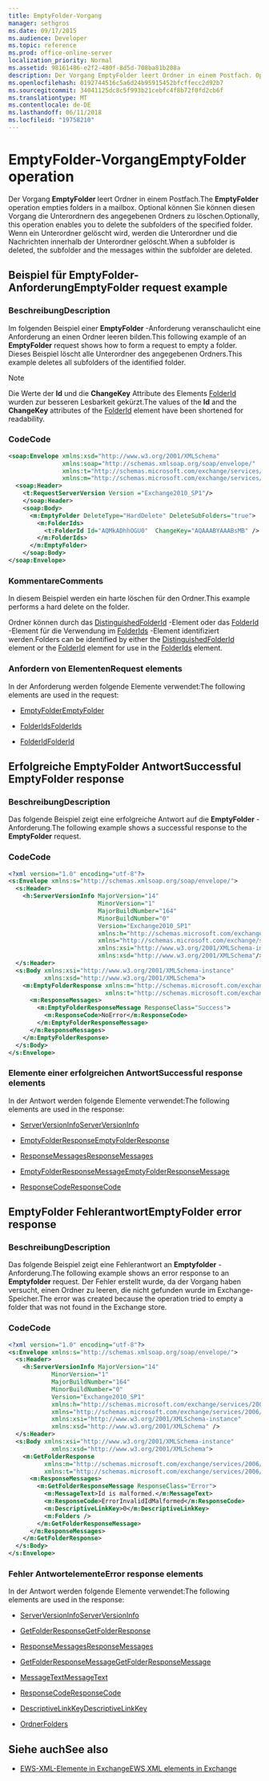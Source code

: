 ```yaml
---
title: EmptyFolder-Vorgang
manager: sethgros
ms.date: 09/17/2015
ms.audience: Developer
ms.topic: reference
ms.prod: office-online-server
localization_priority: Normal
ms.assetid: 98161486-e2f2-480f-8d5d-708ba81b208a
description: Der Vorgang EmptyFolder leert Ordner in einem Postfach. Optional können Sie können diesen Vorgang die Unterordnern des angegebenen Ordners zu löschen. Wenn ein Unterordner gelöscht wird, werden die Unterordner und die Nachrichten innerhalb der Unterordner gelöscht.
ms.openlocfilehash: 0192744516c5a6d24b95915452bfcffecc2d92b7
ms.sourcegitcommit: 34041125dc8c5f993b21cebfc4f8b72f0fd2cb6f
ms.translationtype: MT
ms.contentlocale: de-DE
ms.lasthandoff: 06/11/2018
ms.locfileid: "19758210"
---
```

# <a name="emptyfolder-operation"></a><span data-ttu-id="f6a64-105">EmptyFolder-Vorgang</span><span class="sxs-lookup"><span data-stu-id="f6a64-105">EmptyFolder operation</span></span>

<span data-ttu-id="f6a64-106">Der Vorgang **EmptyFolder** leert Ordner in einem Postfach.</span><span class="sxs-lookup"><span data-stu-id="f6a64-106">The **EmptyFolder** operation empties folders in a mailbox.</span></span> <span data-ttu-id="f6a64-107">Optional können Sie können diesen Vorgang die Unterordnern des angegebenen Ordners zu löschen.</span><span class="sxs-lookup"><span data-stu-id="f6a64-107">Optionally, this operation enables you to delete the subfolders of the specified folder.</span></span> <span data-ttu-id="f6a64-108">Wenn ein Unterordner gelöscht wird, werden die Unterordner und die Nachrichten innerhalb der Unterordner gelöscht.</span><span class="sxs-lookup"><span data-stu-id="f6a64-108">When a subfolder is deleted, the subfolder and the messages within the subfolder are deleted.</span></span> 
  
## <a name="emptyfolder-request-example"></a><span data-ttu-id="f6a64-109">Beispiel für EmptyFolder-Anforderung</span><span class="sxs-lookup"><span data-stu-id="f6a64-109">EmptyFolder request example</span></span>

### <a name="description"></a><span data-ttu-id="f6a64-110">Beschreibung</span><span class="sxs-lookup"><span data-stu-id="f6a64-110">Description</span></span>

<span data-ttu-id="f6a64-111">Im folgenden Beispiel einer **EmptyFolder** -Anforderung veranschaulicht eine Anforderung an einen Ordner leeren bilden.</span><span class="sxs-lookup"><span data-stu-id="f6a64-111">This following example of an **EmptyFolder** request shows how to form a request to empty a folder.</span></span> <span data-ttu-id="f6a64-112">Dieses Beispiel löscht alle Unterordner des angegebenen Ordners.</span><span class="sxs-lookup"><span data-stu-id="f6a64-112">This example deletes all subfolders of the identified folder.</span></span> 
  
> [!NOTE]
> <span data-ttu-id="f6a64-113">Die Werte der **Id** und die **ChangeKey** Attribute des Elements [FolderId](folderid.md) wurden zur besseren Lesbarkeit gekürzt.</span><span class="sxs-lookup"><span data-stu-id="f6a64-113">The values of the **Id** and the **ChangeKey** attributes of the [FolderId](folderid.md) element have been shortened for readability.</span></span> 
  
### <a name="code"></a><span data-ttu-id="f6a64-114">Code</span><span class="sxs-lookup"><span data-stu-id="f6a64-114">Code</span></span>

```XML
<soap:Envelope xmlns:xsd="http://www.w3.org/2001/XMLSchema"
               xmlns:soap="http://schemas.xmlsoap.org/soap/envelope/"
               xmlns:t="http://schemas.microsoft.com/exchange/services/2006/types"
               xmlns:m="http://schemas.microsoft.com/exchange/services/2006/messages">
  <soap:Header>
    <t:RequestServerVersion Version ="Exchange2010_SP1"/>
    </soap:Header>
    <soap:Body>
      <m:EmptyFolder DeleteType="HardDelete" DeleteSubFolders="true">
        <m:FolderIds>
          <t:FolderId Id="AQMkADhhOGU0"  ChangeKey="AQAAABYAAABsMB" />
        </m:FolderIds>
      </m:EmptyFolder>
    </soap:Body>
</soap:Envelope>

```

### <a name="comments"></a><span data-ttu-id="f6a64-115">Kommentare</span><span class="sxs-lookup"><span data-stu-id="f6a64-115">Comments</span></span>

<span data-ttu-id="f6a64-116">In diesem Beispiel werden ein harte löschen für den Ordner.</span><span class="sxs-lookup"><span data-stu-id="f6a64-116">This example performs a hard delete on the folder.</span></span>
  
<span data-ttu-id="f6a64-117">Ordner können durch das [DistinguishedFolderId](distinguishedfolderid.md) -Element oder das [FolderId](folderid.md) -Element für die Verwendung im [FolderIds](folderids.md) -Element identifiziert werden.</span><span class="sxs-lookup"><span data-stu-id="f6a64-117">Folders can be identified by either the [DistinguishedFolderId](distinguishedfolderid.md) element or the [FolderId](folderid.md) element for use in the [FolderIds](folderids.md) element.</span></span> 
  
### <a name="request-elements"></a><span data-ttu-id="f6a64-118">Anfordern von Elementen</span><span class="sxs-lookup"><span data-stu-id="f6a64-118">Request elements</span></span>

<span data-ttu-id="f6a64-119">In der Anforderung werden folgende Elemente verwendet:</span><span class="sxs-lookup"><span data-stu-id="f6a64-119">The following elements are used in the request:</span></span>
  
- [<span data-ttu-id="f6a64-120">EmptyFolder</span><span class="sxs-lookup"><span data-stu-id="f6a64-120">EmptyFolder</span></span>](emptyfolder.md)
    
- [<span data-ttu-id="f6a64-121">FolderIds</span><span class="sxs-lookup"><span data-stu-id="f6a64-121">FolderIds</span></span>](folderids.md)
    
- [<span data-ttu-id="f6a64-122">FolderId</span><span class="sxs-lookup"><span data-stu-id="f6a64-122">FolderId</span></span>](folderid.md)
    
## <a name="successful-emptyfolder-response"></a><span data-ttu-id="f6a64-123">Erfolgreiche EmptyFolder Antwort</span><span class="sxs-lookup"><span data-stu-id="f6a64-123">Successful EmptyFolder response</span></span>

### <a name="description"></a><span data-ttu-id="f6a64-124">Beschreibung</span><span class="sxs-lookup"><span data-stu-id="f6a64-124">Description</span></span>

<span data-ttu-id="f6a64-125">Das folgende Beispiel zeigt eine erfolgreiche Antwort auf die **EmptyFolder** -Anforderung.</span><span class="sxs-lookup"><span data-stu-id="f6a64-125">The following example shows a successful response to the **EmptyFolder** request.</span></span> 
  
### <a name="code"></a><span data-ttu-id="f6a64-126">Code</span><span class="sxs-lookup"><span data-stu-id="f6a64-126">Code</span></span>

```XML
<?xml version="1.0" encoding="utf-8"?>
<s:Envelope xmlns:s="http://schemas.xmlsoap.org/soap/envelope/">
  <s:Header>
    <h:ServerVersionInfo MajorVersion="14" 
                         MinorVersion="1" 
                         MajorBuildNumber="164" 
                         MinorBuildNumber="0" 
                         Version="Exchange2010_SP1"
                         xmlns:h="http://schemas.microsoft.com/exchange/services/2006/types"
                         xmlns="http://schemas.microsoft.com/exchange/services/2006/types"
                         xmlns:xsi="http://www.w3.org/2001/XMLSchema-instance"
                         xmlns:xsd="http://www.w3.org/2001/XMLSchema"/>
  </s:Header>
  <s:Body xmlns:xsi="http://www.w3.org/2001/XMLSchema-instance"
          xmlns:xsd="http://www.w3.org/2001/XMLSchema">
    <m:EmptyFolderResponse xmlns:m="http://schemas.microsoft.com/exchange/services/2006/messages"
                           xmlns:t="http://schemas.microsoft.com/exchange/services/2006/types">
      <m:ResponseMessages>
        <m:EmptyFolderResponseMessage ResponseClass="Success">
          <m:ResponseCode>NoError</m:ResponseCode>
        </m:EmptyFolderResponseMessage>
      </m:ResponseMessages>
    </m:EmptyFolderResponse>
  </s:Body>
</s:Envelope>

```

### <a name="successful-response-elements"></a><span data-ttu-id="f6a64-127">Elemente einer erfolgreichen Antwort</span><span class="sxs-lookup"><span data-stu-id="f6a64-127">Successful response elements</span></span>

<span data-ttu-id="f6a64-128">In der Antwort werden folgende Elemente verwendet:</span><span class="sxs-lookup"><span data-stu-id="f6a64-128">The following elements are used in the response:</span></span>
  
- [<span data-ttu-id="f6a64-129">ServerVersionInfo</span><span class="sxs-lookup"><span data-stu-id="f6a64-129">ServerVersionInfo</span></span>](serverversioninfo.md)
    
- [<span data-ttu-id="f6a64-130">EmptyFolderResponse</span><span class="sxs-lookup"><span data-stu-id="f6a64-130">EmptyFolderResponse</span></span>](emptyfolderresponse.md)
    
- [<span data-ttu-id="f6a64-131">ResponseMessages</span><span class="sxs-lookup"><span data-stu-id="f6a64-131">ResponseMessages</span></span>](responsemessages.md)
    
- [<span data-ttu-id="f6a64-132">EmptyFolderResponseMessage</span><span class="sxs-lookup"><span data-stu-id="f6a64-132">EmptyFolderResponseMessage</span></span>](emptyfolderresponsemessage.md)
    
- [<span data-ttu-id="f6a64-133">ResponseCode</span><span class="sxs-lookup"><span data-stu-id="f6a64-133">ResponseCode</span></span>](responsecode.md)
    
## <a name="emptyfolder-error-response"></a><span data-ttu-id="f6a64-134">EmptyFolder Fehlerantwort</span><span class="sxs-lookup"><span data-stu-id="f6a64-134">EmptyFolder error response</span></span>

### <a name="description"></a><span data-ttu-id="f6a64-135">Beschreibung</span><span class="sxs-lookup"><span data-stu-id="f6a64-135">Description</span></span>

<span data-ttu-id="f6a64-136">Das folgende Beispiel zeigt eine Fehlerantwort an **Emptyfolder** -Anforderung.</span><span class="sxs-lookup"><span data-stu-id="f6a64-136">The following example shows an error response to an **Emptyfolder** request.</span></span> <span data-ttu-id="f6a64-137">Der Fehler erstellt wurde, da der Vorgang haben versucht, einen Ordner zu leeren, die nicht gefunden wurde im Exchange-Speicher.</span><span class="sxs-lookup"><span data-stu-id="f6a64-137">The error was created because the operation tried to empty a folder that was not found in the Exchange store.</span></span> 
  
### <a name="code"></a><span data-ttu-id="f6a64-138">Code</span><span class="sxs-lookup"><span data-stu-id="f6a64-138">Code</span></span>

```XML
<?xml version="1.0" encoding="utf-8"?>
<s:Envelope xmlns:s="http://schemas.xmlsoap.org/soap/envelope/">
  <s:Header>
    <h:ServerVersionInfo MajorVersion="14" 
            MinorVersion="1" 
            MajorBuildNumber="164" 
            MinorBuildNumber="0" 
            Version="Exchange2010_SP1" 
            xmlns:h="http://schemas.microsoft.com/exchange/services/2006/types" 
            xmlns="http://schemas.microsoft.com/exchange/services/2006/types" 
            xmlns:xsi="http://www.w3.org/2001/XMLSchema-instance" 
            xmlns:xsd="http://www.w3.org/2001/XMLSchema" />
  </s:Header>
  <s:Body xmlns:xsi="http://www.w3.org/2001/XMLSchema-instance" 
            xmlns:xsd="http://www.w3.org/2001/XMLSchema">
    <m:GetFolderResponse 
          xmlns:m="http://schemas.microsoft.com/exchange/services/2006/messages" 
          xmlns:t="http://schemas.microsoft.com/exchange/services/2006/types">
      <m:ResponseMessages>
        <m:GetFolderResponseMessage ResponseClass="Error">
          <m:MessageText>Id is malformed.</m:MessageText>
          <m:ResponseCode>ErrorInvalidIdMalformed</m:ResponseCode>
          <m:DescriptiveLinkKey>0</m:DescriptiveLinkKey>
          <m:Folders />
        </m:GetFolderResponseMessage>
      </m:ResponseMessages>
    </m:GetFolderResponse>
  </s:Body>
</s:Envelope>
```

### <a name="error-response-elements"></a><span data-ttu-id="f6a64-139">Fehler Antwortelemente</span><span class="sxs-lookup"><span data-stu-id="f6a64-139">Error response elements</span></span>

<span data-ttu-id="f6a64-140">In der Antwort werden folgende Elemente verwendet:</span><span class="sxs-lookup"><span data-stu-id="f6a64-140">The following elements are used in the response:</span></span>
  
- [<span data-ttu-id="f6a64-141">ServerVersionInfo</span><span class="sxs-lookup"><span data-stu-id="f6a64-141">ServerVersionInfo</span></span>](serverversioninfo.md)
    
- [<span data-ttu-id="f6a64-142">GetFolderResponse</span><span class="sxs-lookup"><span data-stu-id="f6a64-142">GetFolderResponse</span></span>](getfolderresponse.md)
    
- [<span data-ttu-id="f6a64-143">ResponseMessages</span><span class="sxs-lookup"><span data-stu-id="f6a64-143">ResponseMessages</span></span>](responsemessages.md)
    
- [<span data-ttu-id="f6a64-144">GetFolderResponseMessage</span><span class="sxs-lookup"><span data-stu-id="f6a64-144">GetFolderResponseMessage</span></span>](getfolderresponsemessage.md)
    
- [<span data-ttu-id="f6a64-145">MessageText</span><span class="sxs-lookup"><span data-stu-id="f6a64-145">MessageText</span></span>](messagetext.md)
    
- [<span data-ttu-id="f6a64-146">ResponseCode</span><span class="sxs-lookup"><span data-stu-id="f6a64-146">ResponseCode</span></span>](responsecode.md)
    
- [<span data-ttu-id="f6a64-147">DescriptiveLinkKey</span><span class="sxs-lookup"><span data-stu-id="f6a64-147">DescriptiveLinkKey</span></span>](descriptivelinkkey.md)
    
- [<span data-ttu-id="f6a64-148">Ordner</span><span class="sxs-lookup"><span data-stu-id="f6a64-148">Folders</span></span>](folders-ex15websvcsotherref.md)
    
## <a name="see-also"></a><span data-ttu-id="f6a64-149">Siehe auch</span><span class="sxs-lookup"><span data-stu-id="f6a64-149">See also</span></span>

- [<span data-ttu-id="f6a64-150">EWS-XML-Elemente in Exchange</span><span class="sxs-lookup"><span data-stu-id="f6a64-150">EWS XML elements in Exchange</span></span>](ews-xml-elements-in-exchange.md)

